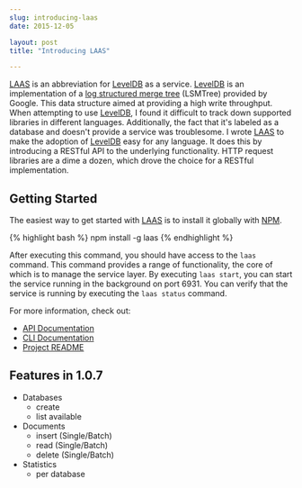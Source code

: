 ```yaml
---
slug: introducing-laas
date: 2015-12-05

layout: post
title: "Introducing LAAS"

---
```


[LAAS][] is an abbreviation for [LevelDB][] as a service.
[LevelDB][] is an implementation of a [log structured merge tree][] (LSMTree) provided by Google.
This data structure aimed at providing a high write throughput.
When attempting to use [LevelDB][], I found it difficult to track down supported libraries in different languages.
Additionally, the fact that it's labeled as a database and doesn't provide a service was troublesome.
I wrote [LAAS][] to make the adoption of [LevelDB][] easy for any language.
It does this by introducing a RESTful API to the underlying functionality.
HTTP request libraries are a dime a dozen, which drove the choice for a RESTful implementation.

<!--more-->

## Getting Started

The easiest way to get started with [LAAS][] is to install it globally with [NPM][].

{% highlight bash %}
npm install -g laas
{% endhighlight %}

After executing this command, you should have access to the `laas` command.
This command provides a range of functionality, the core of which is to manage the service layer.
By executing `laas start`, you can start the service running in the background on port 6931.
You can verify that the service is running by executing the `laas status` command.

For more information, check out:

* [API Documentation][]
* [CLI Documentation][]
* [Project README][]

## Features in 1.0.7

* Databases
  * create
  * list available
* Documents
  * insert (Single/Batch)
  * read (Single/Batch)
  * delete (Single/Batch)
* Statistics
  * per database

  
[LAAS]: https://github.com/jpitz/laas
[LevelDB]: http://leveldb.org/
[log structured merge tree]: https://en.wikipedia.org/wiki/Log-structured_merge-tree
[NPM]: https://docs.npmjs.com/getting-started/installing-node
[API Documentation]: https://github.com/jpitz/laas/blob/master/docs/api-docs.md
[CLI Documentation]: https://github.com/jpitz/laas/blob/master/docs/cli-docs.md
[Project README]: https://github.com/jpitz/laas/blob/master/README.md
